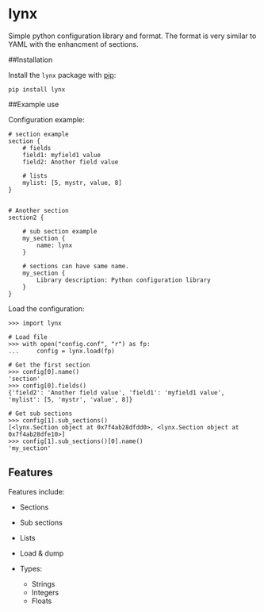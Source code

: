 lynx
====

Simple python configuration library and format. The format is very similar to YAML with the enhancment of sections.

##Installation

Install the ``lynx`` package with [pip](<https://pypi.python.org/pypi/lynx>):

    pip install lynx





##Example use

Configuration example:
```
# section example
section {
	# fields
	field1: myfield1 value
	field2: Another field value
	
	# lists
	mylist: [5, mystr, value, 8]
}


# Another section
section2 {
	
	# sub section example
	my_section {
		name: lynx
	}

	# sections can have same name.	
	my_section {
		Library description: Python configuration library
	}
}

```

Load the configuration:
```
>>> import lynx

# Load file
>>> with open("config.conf", "r") as fp:
...     config = lynx.load(fp)

# Get the first section
>>> config[0].name()
'section'
>>> config[0].fields()
{'field2': 'Another field value', 'field1': 'myfield1 value', 'mylist': [5, 'mystr', 'value', 8]}

# Get sub sections
>>> config[1].sub_sections()
[<lynx.Section object at 0x7f4ab28dfdd0>, <lynx.Section object at 0x7f4ab28dfe10>]
>>> config[1].sub_sections()[0].name()
'my_section'
```



## Features

Features include:
* Sections
* Sub sections
* Lists
* Load & dump

* Types:
    * Strings
    * Integers
    * Floats
